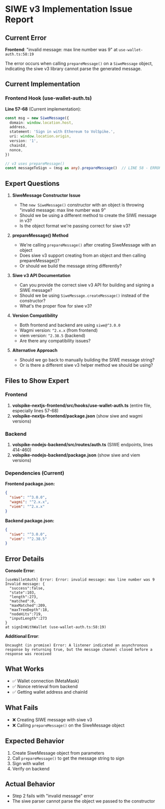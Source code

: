 # SIWE v3 Implementation Issue Report

## Current Error
**Frontend**: "invalid message: max line number was 9" at `use-wallet-auth.ts:58:19`

The error occurs when calling `prepareMessage()` on a `SiweMessage` object, indicating the siwe v3 library cannot parse the generated message.

## Current Implementation

### Frontend Hook (use-wallet-auth.ts)
**Line 57-68** (Current implementation):
```typescript
const msg = new SiweMessage({
  domain: window.location.host,
  address,
  statement: 'Sign in with Ethereum to VolSpike.',
  uri: window.location.origin,
  version: '1',
  chainId,
  nonce,
})

// v3 uses prepareMessage()
const messageToSign = (msg as any).prepareMessage()  // LINE 58 - ERROR HERE
```

## Expert Questions

1. **SiweMessage Constructor Issue**
   - The `new SiweMessage()` constructor with an object is throwing "invalid message: max line number was 9"
   - Should we be using a different method to create the SIWE message in v3?
   - Is the object format we're passing correct for siwe v3?

2. **prepareMessage() Method**
   - We're calling `prepareMessage()` after creating SiweMessage with an object
   - Does siwe v3 support creating from an object and then calling prepareMessage()?
   - Or should we build the message string differently?

3. **Siwe v3 API Documentation**
   - Can you provide the correct siwe v3 API for building and signing a SIWE message?
   - Should we be using `SiweMessage.createMessage()` instead of the constructor?
   - What's the proper flow for siwe v3?

4. **Version Compatibility**
   - Both frontend and backend are using `siwe@^3.0.0`
   - Wagmi version: `^2.x.x` (from frontend)
   - viem version: `^2.38.5` (backend)
   - Are there any compatibility issues?

5. **Alternative Approach**
   - Should we go back to manually building the SIWE message string?
   - Or is there a different siwe v3 helper method we should be using?

## Files to Show Expert

### Frontend
1. **volspike-nextjs-frontend/src/hooks/use-wallet-auth.ts** (entire file, especially lines 57-68)
2. **volspike-nextjs-frontend/package.json** (show siwe and wagmi versions)

### Backend
1. **volspike-nodejs-backend/src/routes/auth.ts** (SIWE endpoints, lines 414-460)
2. **volspike-nodejs-backend/package.json** (show siwe and viem versions)

### Dependencies (Current)
**Frontend package.json:**
```json
{
  "siwe": "^3.0.0",
  "wagmi": "^2.x.x",
  "viem": "^2.x.x"
}
```

**Backend package.json:**
```json
{
  "siwe": "^3.0.0",
  "viem": "^2.38.5"
}
```

## Error Details

**Console Error**:
```
[useWalletAuth] Error: Error: invalid message: max line number was 9
Invalid message: {
  "success":false,
  "state":103,
  "length":273,
  "matched":0,
  "maxMatched":209,
  "maxTreeDepth":18,
  "nodeHits":719,
  "inputLength":273
}
at signInWithWallet (use-wallet-auth.ts:58:19)
```

**Additional Error**:
```
Uncaught (in promise) Error: A listener indicated an asynchronous response by returning true, but the message channel closed before a response was received
```

## What Works
- ✅ Wallet connection (MetaMask)
- ✅ Nonce retrieval from backend
- ✅ Getting wallet address and chainId

## What Fails
- ❌ Creating SIWE message with siwe v3
- ❌ Calling `prepareMessage()` on the SiweMessage object

## Expected Behavior
1. Create SiweMessage object from parameters
2. Call `prepareMessage()` to get the message string to sign
3. Sign with wallet
4. Verify on backend

## Actual Behavior
- Step 2 fails with "invalid message" error
- The siwe parser cannot parse the object we passed to the constructor

